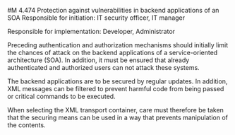 #M 4.474 Protection against vulnerabilities in backend applications of an SOA
Responsible for initiation: IT security officer, IT manager

Responsible for implementation: Developer, Administrator

Preceding authentication and authorization mechanisms should initially limit the chances of attack on the backend applications of a service-oriented architecture (SOA). In addition, it must be ensured that already authenticated and authorized users can not attack these systems.

The backend applications are to be secured by regular updates. In addition, XML messages can be filtered to prevent harmful code from being passed or critical commands to be executed.

When selecting the XML transport container, care must therefore be taken that the securing means can be used in a way that prevents manipulation of the contents.



